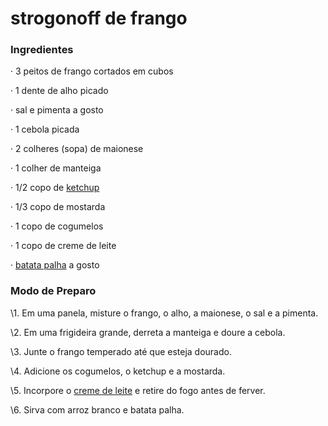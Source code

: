 # strogonoff de frango



### Ingredientes

·     3 peitos de frango cortados em cubos

·     1 dente de alho picado

·     sal e pimenta a gosto

·     1 cebola picada

·     2 colheres (sopa) de maionese

·     1 colher de manteiga

·     1/2 copo de [ketchup](https://blog.tudogostoso.com.br/cardapios/ketchup-caseiro/)

·     1/3 copo de mostarda

·     1 copo de cogumelos

·     1 copo de creme de leite

·     [batata palha](https://blog.tudogostoso.com.br/cardapios/receitas-faceis/receitas-com-batata-palha/) a gosto

 

### Modo de Preparo



\1.  Em uma panela, misture o frango, o alho, a maionese, o sal e a pimenta.

\2.  Em uma frigideira grande, derreta a manteiga e doure a cebola.

\3.  Junte o frango temperado até que esteja dourado.

\4.  Adicione os cogumelos, o ketchup e a mostarda.

\5.  Incorpore o [creme de leite](https://blog.tudogostoso.com.br/dicas-de-cozinha/creme-de-leite-fresco-caseiro-de-caixinha-e-mais/) e retire do fogo antes de ferver.

\6.  Sirva com arroz branco e batata palha.

 